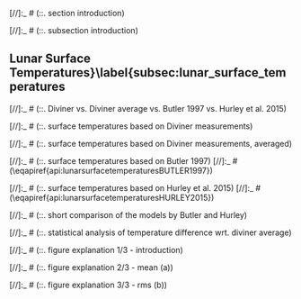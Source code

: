 [//]:_ # (::. section introduction)

[//]:_ # (::. subsection introduction)
## Lunar Surface Temperatures}\label{subsec:lunar_surface_temperatures

[//]:_ # (::. Diviner vs. Diviner average vs. Butler 1997 vs. Hurley et al. 2015)


[//]:_ # (::. surface temperatures based on Diviner measurements)

[//]:_ # (::. surface temperatures based on Diviner measurements, averaged)

[//]:_ # (::. surface temperatures based on Butler 1997)
[//]:_ # (\eqapiref{api:lunarsurfacetemperaturesBUTLER1997})

[//]:_ # (::. surface temperatures based on Hurley et al. 2015)
[//]:_ # (\eqapiref{api:lunarsurfacetemperaturesHURLEY2015})


[//]:_ # (::. short comparison of the models by Butler and Hurley)


[//]:_ # (::. statistical analysis of temperature difference wrt. diviner average)

[//]:_ # (::. figure explanation 1/3 - introduction)

[//]:_ # (::. figure explanation 2/3 - mean (a))

[//]:_ # (::. figure explanation 3/3 - rms (b))
